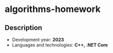 # algorithms-homework
## Description

* Development year: **2023**
* Languages and technologies: **C++, .NET Core**
